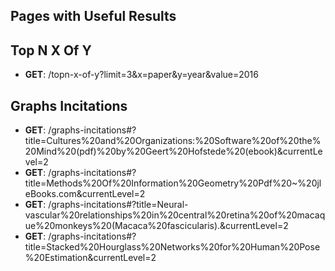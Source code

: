 
## Pages with Useful Results

## Top N X Of Y
- <b>GET</b>: /topn-x-of-y?limit=3&x=paper&y=year&value=2016

## Graphs Incitations
- <b>GET</b>: /graphs-incitations#?title=Cultures%20and%20Organizations:%20Software%20of%20the%20Mind%20(pdf)%20by%20Geert%20Hofstede%20(ebook)&currentLevel=2
- <b>GET</b>: /graphs-incitations#?title=Methods%20Of%20Information%20Geometry%20Pdf%20~%20jleBooks.com&currentLevel=2
- <b>GET</b>: /graphs-incitations#?title=Neural-vascular%20relationships%20in%20central%20retina%20of%20macaque%20monkeys%20(Macaca%20fascicularis).&currentLevel=2
- <b>GET</b>: /graphs-incitations#?title=Stacked%20Hourglass%20Networks%20for%20Human%20Pose%20Estimation&currentLevel=2
